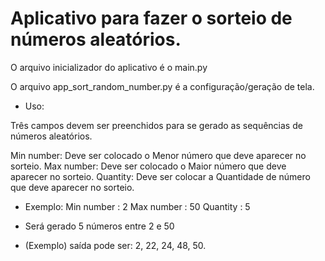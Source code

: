 # Aplicativo para fazer o sorteio de números aleatórios.

O arquivo inicializador do aplicativo é o main.py

O arquivo app_sort_random_number.py é a configuração/geração de tela.

- Uso:

Três campos devem ser preenchidos para se gerado as sequências de números aleatórios.

Min number: Deve ser colocado o Menor número que deve aparecer no sorteio.
Max number: Deve ser colocado o Maior número que deve aparecer no sorteio.
Quantity: Deve ser colocar a Quantidade de número que deve aparecer no sorteio.

- Exemplo:
Min number : 2
Max number : 50
Quantity : 5

- Será gerado 5 números entre 2 e 50

- (Exemplo) saída pode ser: 2, 22, 24, 48, 50.
